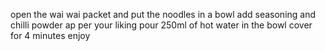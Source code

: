 open the wai wai packet and put the noodles in a bowl
add seasoning and chilli powder ap per your liking
pour 250ml of hot water in the bowl
cover for 4 minutes
enjoy